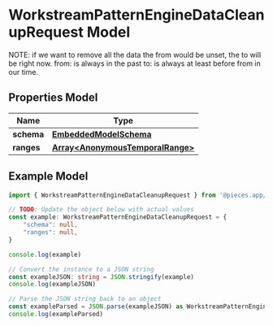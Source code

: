 
# WorkstreamPatternEngineDataCleanupRequest Model

NOTE: if we want to remove all the data the from would be unset, the to will be right now.  from: is always in the past to: is always at least before from in our time.

## Properties Model

Name | Type
------------ | -------------
**schema** | [**EmbeddedModelSchema**](EmbeddedModelSchema)
**ranges** | [**Array&lt;AnonymousTemporalRange&gt;**](AnonymousTemporalRange)

## Example Model

```typescript
import { WorkstreamPatternEngineDataCleanupRequest } from '@pieces.app/pieces-os-client'

// TODO: Update the object below with actual values
const example: WorkstreamPatternEngineDataCleanupRequest = {
    "schema": null,
    "ranges": null,
}

console.log(example)

// Convert the instance to a JSON string
const exampleJSON: string = JSON.stringify(example)
console.log(exampleJSON)

// Parse the JSON string back to an object
const exampleParsed = JSON.parse(exampleJSON) as WorkstreamPatternEngineDataCleanupRequest
console.log(exampleParsed)
```


